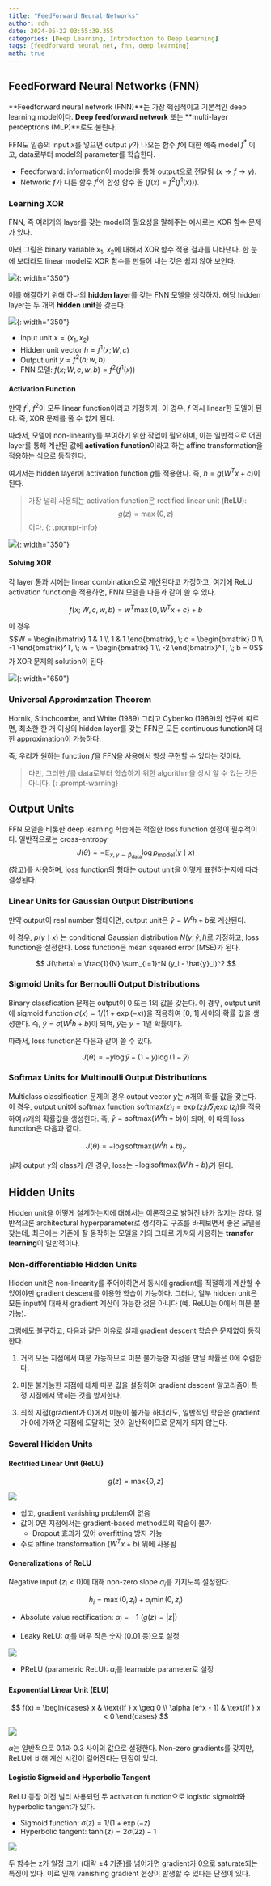```yaml
---
title: "FeedForward Neural Networks"
author: rdh
date: 2024-05-22 03:55:39.355
categories: [Deep Learning, Introduction to Deep Learning]
tags: [feedforward neural net, fnn, deep learning]
math: true
---
```


## FeedForward Neural Networks (FNN)
**Feedforward neural network (FNN)**는 가장 핵심적이고 기본적인 deep learning model이다. **Deep feedforward network** 또는 **multi-layer perceptrons (MLP)**로도 불린다.

FFN도 일종의 input $x$를 넣으면 output $y$가 나오는 함수 $f$에 대한 예측 model $f^\ast$ 이고, data로부터 model의 parameter를 학습한다.

* Feedforward: information이 model을 통해 output으로 전달됨 ($x \rightarrow f \rightarrow y$).
* Network: $f$가 다른 함수 $f^i$의 합성 함수 꼴 ($f(x)=f^2(f^1(x))$).

### Learning XOR
FNN, 즉 여러개의 layer를 갖는 model의 필요성을 말해주는 예시로는 XOR 함수 문제가 있다.

아래 그림은 binary variable $x_1$, $x_2$에 대해서 XOR 함수 적용 결과를 나타낸다. 한 눈에 보더라도 linear model로 XOR 함수를 만들어 내는 것은 쉽지 않아 보인다.

![](/assets/img/FeedForward-Neural-Networks-01.png){: width="350"}

이를 해결하기 위해 하나의 **hidden layer**를 갖는 FNN 모델을 생각하자. 해당 hidden layer는 두 개의 **hidden unit**을 갖는다.

![](/assets/img/FeedForward-Neural-Networks-02.png){: width="350"}

* Input unit $x=(x_1,x_2)$
* Hidden unit vector $h=f^1(x;W,c)$
* Output unit $y=f^2(h;w,b)$
* FNN 모델: $f(x;W,c,w,b)=f^2(f^1(x))$

#### Activation Function

만약 $f^1$, $f^2$이 모두 linear function이라고 가정하자. 이 경우, $f$ 역시 linear한 모델이 된다. 즉, XOR 문제를 풀 수 없게 된다.

따라서, 모델에 non-linearity를 부여하기 위한 작업이 필요하며, 이는 일반적으로 어떤 layer를 통해 계산된 값에 **activation function**이라고 하는 affine transformation을 적용하는 식으로 동작한다.

여기서는 hidden layer에 activation function $g$를 적용한다. 즉, $h=g(W^Tx+c)$이 된다.
 
> 가장 널리 사용되는 activation function은 rectified linear unit (**ReLU**): $$g(z)=\max\{0,z\}$$이다.
{: .prompt-info}

![](/assets/img/FeedForward-Neural-Networks-03.png){: width="350"}

#### Solving XOR
각 layer 통과 시에는 linear combination으로 계산된다고 가정하고, 여기에 ReLU activation function을 적용하면, FNN 모델을 다음과 같이 쓸 수 있다.

$$
f(x;W,c,w,b)= w^T \max\{0, W^Tx+c\} + b
$$

이 경우 $$W = \begin{bmatrix} 1 & 1 \\ 1 & 1 \end{bmatrix}, \; c = \begin{bmatrix} 0 \\ -1 \end{bmatrix}^T, \; w = \begin{bmatrix} 1 \\ -2 \end{bmatrix}^T, \; b = 0$$ 가 XOR 문제의 solution이 된다.

![](/assets/img/FeedForward-Neural-Networks-04.png){: width="650"}

### Universal Approximzation Theorem
Hornik, Stinchcombe, and White (1989) 그리고 Cybenko (1989)의 연구에 따르면, 최소한 한 개 이상의 hidden layer를 갖는 FFN은 모든 continuous function에 대한 approximation이 가능하다.

즉, 우리가 원하는 function $f$을 FFN을 사용해서 항상 구현할 수 있다는 것이다.

> 다만, 그러한 $f$를 data로부터 학습하기 위한 algorithm을 상시 알 수 있는 것은 아니다.
{: .prompt-warning}

## Output Units
FFN 모델을 비롯한 deep learning 학습에는 적절한 loss function 설정이 필수적이다. 일반적으로는 cross-entropy $$J(\theta) = -\mathbb{E}_{x,y \sim \hat{p}_{\text{data}}} \log p_{\text{model}}(y\mid x)$$
 ([참고](https://rohdonghyun.github.io/posts/Mathematics-for-Deep-Learning/))를 사용하며, loss function의 형태는 output unit을 어떻게 표현하는지에 따라 결정된다.

### Linear Units for Gaussian Output Distributions
만약 output이 real number 형태이면, output unit은 $\hat{y} = W^th+b$로 계산된다.

이 경우, $p(y\mid x)$ 는 conditional Gaussian distribution $N(y;\hat{y}, I)$로 가정하고, loss function을 설정한다. Loss function은 mean squared error (MSE)가 된다.

$$
J(\theta) = \frac{1}{N} \sum_{i=1}^N (y_i - \hat{y}_i)^2
$$

### Sigmoid Units for Bernoulli Output Distributions
Binary classfication 문제는 output이 0 또는 1의 값을 갖는다. 이 경우, output unit에 sigmoid function $\sigma(x)=1/(1+\exp(-x))$을 적용하여 [0, 1] 사이의 확률 값을 생성한다. 즉, $\hat{y} = \sigma (W^th+b)$이 되며, $\hat{y}$는 $y=1$일 확률이다.

따라서, loss function은 다음과 같이 쓸 수 있다.

$$
J(\theta) = -y \log \hat{y} - (1-y) \log (1-\hat{y})
$$

### Softmax Units for Multinoulli Output Distributions
Multiclass classification 문제의 경우 output vector $y$는 $n$개의 확률 값을 갖는다. 이 경우, output unit에 softmax function $\text{softmax}(z)_i = \exp(z_i)/\sum_j\exp(z_j)$을 적용하여 $n$개의 확률값을 생성한다. 즉, $\hat{y} = \text{softmax} (W^th+b)$이 되며, 이 때의 loss function은 다음과 같다.

$$
J(\theta) = -\log \text{softmax} (W^th+b)_y
$$

실제 output $y$의 class가 $i$인 경우, loss는 $-\log \text{softmax} (W^th+b)_i$가 된다.

## Hidden Units
Hidden unit을 어떻게 설계하는지에 대해서는 이론적으로 밝혀진 바가 많지는 않다. 일반적으론 architectural hyperparameter로 생각하고 구조를 바꿔보면서 좋은 모델을 찾는데, 최근에는 기존에 잘 동작하는 모델을 거의 그대로 가져와 사용하는 **transfer learning**이 일반적이다.

### Non-differentiable Hidden Units
Hidden unit은 non-linearity를 주어야하면서 동시에 gradient를 적절하게 계산할 수 있어야만 gradient descent를 이용한 학습이 가능하다. 그러나, 일부 hidden unit은 모든 input에 대해서 gradient 계산이 가능한 것은 아니다 (예. ReLU는 0에서 미분 불가능).

그럼에도 불구하고, 다음과 같은 이유로 실제 gradient descent 학습은 문제없이 동작한다.

1. 거의 모든 지점에서 미분 가능하므로 미분 불가능한 지점을 만날 확률은 0에 수렴한다.

2. 미분 불가능한 지점에 대체 미분 값을 설정하여 gradient descent 알고리즘이 특정 지점에서 막히는 것을 방지한다.

3. 최적 지점(gradient가 0)에서 미분이 불가능 하더라도, 일반적인 학습은 gradient가 0에 가까운 지점에 도달하는 것이 일반적이므로 문제가 되지 않는다.

### Several Hidden Units
#### Rectified Linear Unit (ReLU)

$$
g(z) = \max \{0,z\}
$$

![](/assets/img/FeedForward-Neural-Networks-05.png)

* 쉽고, gradient vanishing problem이 없음
* 값이 0인 지점에서는 gradient-based method로의 학습이 불가
  * Dropout 효과가 있어 overfitting 방지 가능
* 주로 affine transformation ($W^Tx+b$) 위에 사용됨


#### Generalizations of ReLU

Negative input ($z_i<0$)에 대해 non-zero slope $\alpha_i$를 가지도록 설정한다.

$$
h_i = \max (0,z_i) + \alpha_i \min (0,z_i)
$$

* Absolute value rectification: $\alpha_i=-1$ ($g(z)=\vert z \vert$) 

* Leaky ReLU: $\alpha_i$를 매우 작은 숫자 (0.01 등)으로 설정

![](/assets/img/FeedForward-Neural-Networks-06.png)

* PReLU (parametric ReLU): $\alpha_i$를 learnable parameter로 설정

#### Exponential Linear Unit (ELU)

$$
f(x) =
\begin{cases} 
x & \text{if } x \geq 0 \\ 
\alpha (e^x - 1) & \text{if } x < 0 
\end{cases}
$$

![](/assets/img/FeedForward-Neural-Networks-07.png)

$\alpha$는 일반적으로 0.1과 0.3 사이의 값으로 설정한다. Non-zero gradients를 갖지만, ReLU에 비해 계산 시간이 길어진다는 단점이 있다.

#### Logistic Sigmoid and Hyperbolic Tangent
ReLU 등장 이전 널리 사용되던 두 activation function으로 logistic sigmoid와 hyperbolic tangent가 있다.

* Sigmoid function: $\sigma(z) = 1/(1+\exp(-z)$
* Hyperbolic tangent: $\tanh(z) = 2\sigma(2z)-1$

![](/assets/img/FeedForward-Neural-Networks-08.png)

두 함수는 z가 일정 크기 (대략 ±4 기준)를 넘어가면 gradient가 0으로 saturate되는 특징이 있다. 이로 인해 vanishing gradient 현상이 발생할 수 있다는 단점이 있다.
